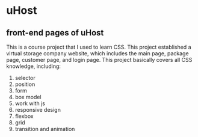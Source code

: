 # uHost
## front-end pages of uHost 

This is a course project that I used to learn CSS. This project established a virtual storage company website, which includes the main page, package page, customer page, and login page. This project basically covers all CSS knowledge, including:

1. selector
2. position
3. form
4. box model
5. work with js
6. responsive design
7. flexbox
8. grid
9. transition and animation




